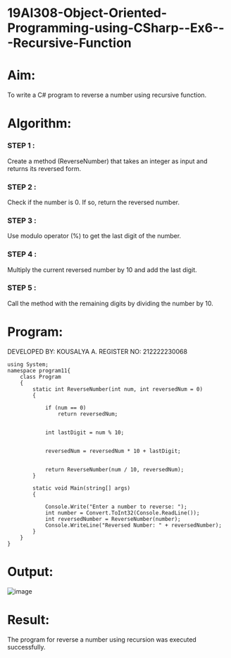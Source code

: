 # 19AI308-Object-Oriented-Programming-using-CSharp--Ex6---Recursive-Function


# Aim: 
To write a C# program to reverse a number using recursive function.

# Algorithm:
### STEP 1 :
Create a method (ReverseNumber) that takes an integer as input and returns its reversed form.

### STEP 2 :
Check if the number is 0. If so, return the reversed number.

### STEP 3 :
Use modulo operator (%) to get the last digit of the number.

### STEP 4 :
Multiply the current reversed number by 10 and add the last digit.

### STEP 5 :
Call the method with the remaining digits by dividing the number by 10.

# Program:
DEVELOPED BY: KOUSALYA A.
REGISTER NO: 212222230068
```
using System;
namespace program11{
    class Program
    {
        static int ReverseNumber(int num, int reversedNum = 0)
        {
           
            if (num == 0)
                return reversedNum;
            
           
            int lastDigit = num % 10;
            
            
            reversedNum = reversedNum * 10 + lastDigit;
            
            
            return ReverseNumber(num / 10, reversedNum);
        }
    
        static void Main(string[] args)
        {
         
            Console.Write("Enter a number to reverse: ");
            int number = Convert.ToInt32(Console.ReadLine());
            int reversedNumber = ReverseNumber(number);
            Console.WriteLine("Reversed Number: " + reversedNumber);
        }
    }
}
```

# Output:
![image](https://github.com/Kousalya22008930/19AI308-Object-Oriented-Programming-using-CSharp--Ex6---Recursive-Function/assets/119389108/6ff25dac-beba-4671-8444-bec6c2ec9696)
# Result:
The program for reverse a number using recursion was executed successfully.


